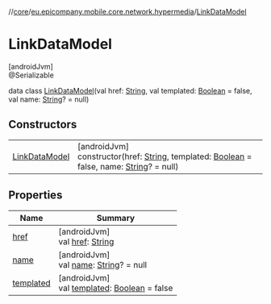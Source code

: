 //[core](../../../index.md)/[eu.epicompany.mobile.core.network.hypermedia](../index.md)/[LinkDataModel](index.md)

# LinkDataModel

[androidJvm]\
@Serializable

data class [LinkDataModel](index.md)(val href: [String](https://kotlinlang.org/api/latest/jvm/stdlib/kotlin/-string/index.html), val templated: [Boolean](https://kotlinlang.org/api/latest/jvm/stdlib/kotlin/-boolean/index.html) = false, val name: [String](https://kotlinlang.org/api/latest/jvm/stdlib/kotlin/-string/index.html)? = null)

## Constructors

| | |
|---|---|
| [LinkDataModel](-link-data-model.md) | [androidJvm]<br>constructor(href: [String](https://kotlinlang.org/api/latest/jvm/stdlib/kotlin/-string/index.html), templated: [Boolean](https://kotlinlang.org/api/latest/jvm/stdlib/kotlin/-boolean/index.html) = false, name: [String](https://kotlinlang.org/api/latest/jvm/stdlib/kotlin/-string/index.html)? = null) |

## Properties

| Name | Summary |
|---|---|
| [href](href.md) | [androidJvm]<br>val [href](href.md): [String](https://kotlinlang.org/api/latest/jvm/stdlib/kotlin/-string/index.html) |
| [name](name.md) | [androidJvm]<br>val [name](name.md): [String](https://kotlinlang.org/api/latest/jvm/stdlib/kotlin/-string/index.html)? = null |
| [templated](templated.md) | [androidJvm]<br>val [templated](templated.md): [Boolean](https://kotlinlang.org/api/latest/jvm/stdlib/kotlin/-boolean/index.html) = false |
